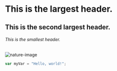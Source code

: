 # This is the largest header.
## This is the second largest header.
###### This is the smallest header.
![nature-image](https://github.com/AndreaNCaro/skills-communicate-using-markdown/assets/160275813/ad834d52-1c13-4eb1-bdcc-3d6bf85b1628)
``` javascript
var myVar = "Hello, world!";
```
